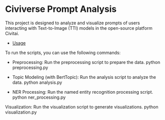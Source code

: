 # Civiverse Prompt Analysis

This project is designed to analyze and visualize prompts of users interacting with Text-to-Image (TTI) models in the open-source platform Civitai.


- [Usage](#usage)

To run the scripts, you can use the following commands:

- Preprocessing: Run the preprocessing script to prepare the data.
python preprocessing.py

- Topic Modeling (with BertTopic): Run the analysis script to analyze the data.
python analysis.py

- NER Processing: Run the named entity recognition processing script.
python ner_processing.py

Visualization: Run the visualization script to generate visualizations.
python visualization.py
